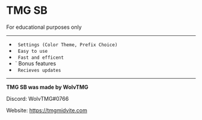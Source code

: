 # TMG SB

For educational purposes only

---
* ` Settings (Color Theme, Prefix Choice)`
* ` Easy to use`
* ` Fast and efficent`
* ` Bonus features 
* ` Recieves updates`
---
**TMG SB was made by WolvTMG**

Discord: WolvTMG#0766

Website: https://tmgmidvite.com